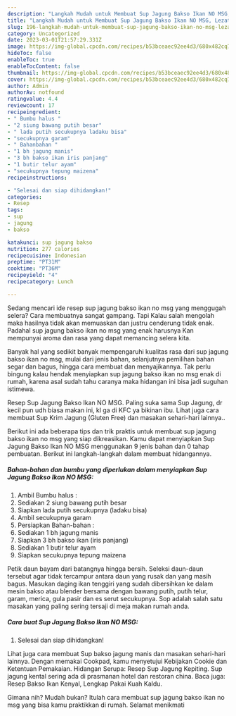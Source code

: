 ```yaml
---
description: "Langkah Mudah untuk Membuat Sup Jagung Bakso Ikan NO MSG, Lezat Sekali"
title: "Langkah Mudah untuk Membuat Sup Jagung Bakso Ikan NO MSG, Lezat Sekali"
slug: 196-langkah-mudah-untuk-membuat-sup-jagung-bakso-ikan-no-msg-lezat-sekali
category: Uncategorized
date: 2023-03-01T21:57:29.331Z
image: https://img-global.cpcdn.com/recipes/b53bceaec92ee4d3/680x482cq70/sup-jagung-bakso-ikan-no-msg-foto-resep-utama.jpg
hideToc: false
enableToc: true
enableTocContent: false
thumbnail: https://img-global.cpcdn.com/recipes/b53bceaec92ee4d3/680x482cq70/sup-jagung-bakso-ikan-no-msg-foto-resep-utama.jpg
cover: https://img-global.cpcdn.com/recipes/b53bceaec92ee4d3/680x482cq70/sup-jagung-bakso-ikan-no-msg-foto-resep-utama.jpg
author: Admin
authorAv: notfound
ratingvalue: 4.4
reviewcount: 17
recipeingredient:
- " Bumbu halus "
- "2 siung bawang putih besar"
- " lada putih secukupnya ladaku bisa"
- "secukupnya garam"
- " Bahanbahan "
- "1 bh jagung manis"
- "3 bh bakso ikan iris panjang"
- "1 butir telur ayam"
- "secukupnya tepung maizena"
recipeinstructions:

- "Selesai dan siap dihidangkan!"
categories:
- Resep
tags:
- sup
- jagung
- bakso

katakunci: sup jagung bakso 
nutrition: 277 calories
recipecuisine: Indonesian
preptime: "PT31M"
cooktime: "PT36M"
recipeyield: "4"
recipecategory: Lunch

---
```



Sedang mencari ide resep sup jagung bakso ikan no msg yang menggugah selera? Cara membuatnya sangat gampang. Tapi Kalau salah mengolah maka hasilnya tidak akan memuaskan dan justru cenderung tidak enak. Padahal sup jagung bakso ikan no msg yang enak harusnya Kan mempunyai aroma dan rasa yang dapat memancing selera kita.


Banyak hal yang sedikit banyak mempengaruhi kualitas rasa dari sup jagung bakso ikan no msg, mulai dari jenis bahan, selanjutnya pemilihan bahan segar dan bagus, hingga cara membuat dan menyajikannya. Tak perlu bingung kalau hendak menyiapkan sup jagung bakso ikan no msg enak di rumah, karena asal sudah tahu caranya maka hidangan ini bisa jadi suguhan istimewa.

Resep Sup Jagung Bakso Ikan NO MSG. Paling suka sama Sup Jagung, dr kecil pun udh biasa makan ini, kl ga di KFC ya bikinan ibu. Lihat juga cara membuat Sup Krim Jagung (Gluten Free) dan masakan sehari-hari lainnya..


Berikut ini ada beberapa tips dan trik praktis untuk membuat sup jagung bakso ikan no msg yang siap dikreasikan. Kamu dapat menyiapkan Sup Jagung Bakso Ikan NO MSG menggunakan 9 jenis bahan dan 0 tahap pembuatan. Berikut ini langkah-langkah dalam membuat hidangannya.

<!--inarticleads1-->

##### Bahan-bahan dan bumbu yang diperlukan dalam menyiapkan Sup Jagung Bakso Ikan NO MSG:

1. Ambil  Bumbu halus :
1. Sediakan 2 siung bawang putih besar
1. Siapkan  lada putih secukupnya (ladaku bisa)
1. Ambil secukupnya garam
1. Persiapkan  Bahan-bahan :
1. Sediakan 1 bh jagung manis
1. Siapkan 3 bh bakso ikan (iris panjang)
1. Sediakan 1 butir telur ayam
1. Siapkan secukupnya tepung maizena


Petik daun bayam dari batangnya hingga bersih. Seleksi daun-daun tersebut agar tidak tercampur antara daun yang rusak dan yang masih bagus. Masukan daging ikan tenggiri yang sudah dibersihkan ke dalam mesin bakso atau blender bersama dengan bawang putih, putih telur, garam, merica, gula pasir dan es serut secukupnya. Sop adalah salah satu masakan yang paling sering tersaji di meja makan rumah anda. 

<!--inarticleads2-->

##### Cara buat Sup Jagung Bakso Ikan NO MSG:


1. Selesai dan siap dihidangkan!

Lihat juga cara membuat Sup bakso jagung manis dan masakan sehari-hari lainnya. Dengan memakai Cookpad, kamu menyetujui Kebijakan Cookie dan Ketentuan Pemakaian. Hidangan Serupa: Resep Sup Jagung Kepiting. Sup jagung kental sering ada di prasmanan hotel dan restoran china. Baca juga: Resep Bakso Ikan Kenyal, Lengkap Pakai Kuah Kaldu. 

Gimana nih? Mudah bukan? Itulah cara membuat sup jagung bakso ikan no msg yang bisa kamu praktikkan di rumah. Selamat menikmati
